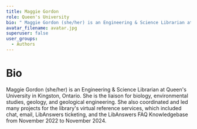 ```yaml
---
title: Maggie Gordon
role: Queen's University
bio: " Maggie Gordon (she/her) is an Engineering & Science Librarian at Queen's University in Kingston, Ontario. She is the liaison for biology, environmental studies, geology, and geological engineering. She also coordinated and led many projects for the library's virtual reference services, which included chat, email, LibAnswers ticketing, and the LibAnswers FAQ Knowledgebase from November 2022 to November 2024. "
avatar_filename: avatar.jpg
superuser: false
user_groups:
  - Authors
---
```


# Bio
Maggie Gordon (she/her) is an Engineering & Science Librarian at Queen's University in Kingston, Ontario. She is the liaison for biology, environmental studies, geology, and geological engineering. She also coordinated and led many projects for the library's virtual reference services, which included chat, email, LibAnswers ticketing, and the LibAnswers FAQ Knowledgebase from November 2022 to November 2024.


